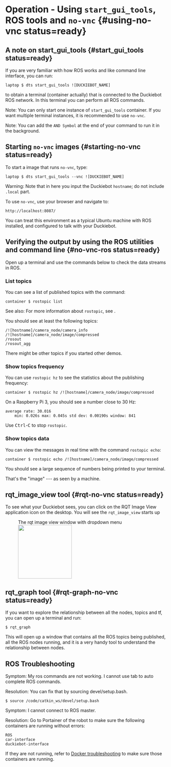 # Operation - Using `start_gui_tools`, ROS tools and `no-vnc` {#using-no-vnc status=ready}

## A note on start_gui_tools {#start_gui_tools status=ready}

If you are very familiar with how ROS works and like command line interface, you can run:

    laptop $ dts start_gui_tools ![DUCKIEBOT_NAME]

to obtain a terminal (container actually) that is connected to the Duckiebot ROS network. In this terminal you can perform all ROS commands.

Note: You can only start one instance of `start_gui_tools` container. If you want multiple terminal instances, it is recommended to use `no-vnc`.

Note: You can add the `AND Symbol` at the end of your command to run it in the background.

## Starting `no-vnc` images {#starting-no-vnc status=ready}

To start a image that runs `no-vnc`, type:

    laptop $ dts start_gui_tools --vnc ![DUCKIEBOT_NAME]

Warning: Note that in here you input the Duckiebot `hostname`; do not include `.local` part.

To use `no-vnc`, use your browser and navigate to:

    http://localhost:8087/

You can treat this environment as a typical Ubuntu machine with ROS installed, and configured to talk with your Duckiebot.

## Verifying the output by using the ROS utilities and command line {#no-vnc-ros status=ready}

Open up a terminal and use the commands below to check the data streams in ROS.

### List topics

You can see a list of published topics with the command:

    container $ rostopic list

See also: For more information about `rostopic`, see [](+software_reference#rostopic).

You should see at least the following topics:

    /![hostname]/camera_node/camera_info
    /![hostname]/camera_node/image/compressed
    /rosout
    /rosout_agg

There might be other topics if you started other demos.

### Show topics frequency

You can use `rostopic hz` to see the statistics about the publishing frequency:

    container $ rostopic hz /![hostname]/camera_node/image/compressed

On a Raspberry Pi 3, you should see a number close to 30 Hz:

    average rate: 30.016
        min: 0.026s max: 0.045s std dev: 0.00190s window: 841

Use <kbd>Ctrl</kbd>-<kbd>C</kbd> to stop `rostopic`.

### Show topics data

You can view the messages in real time with the command `rostopic echo`:

    container $ rostopic echo /![hostname]/camera_node/image/compressed

You should see a large sequence of numbers being printed to your terminal.

That's the "image" --- as seen by a machine.

## rqt_image_view tool {#rqt-no-vnc status=ready}

To see what your Duckiebot sees, you can click on the RQT Image View application icon on the desktop. You will see the `rqt_image_view` starts up

<figure>
    <figcaption>The rqt image view window with dropdown menu</figcaption>
    <img style='width:12em' src="rqt_image_view.png"/>
</figure>

## rqt_graph tool {#rqt-graph-no-vnc status=ready}

If you want to explore the relationship between all the nodes, topics and tf, you can open up a terminal and run:

    $ rqt_graph

This will open up a window that contains all the ROS topics being published, all the ROS nodes running, and it is a very handy tool to understand the relationship between nodes.

## ROS Troubleshooting

Symptom: My ros commands are not working. I cannot use tab to auto complete ROS commands.

Resolution: You can fix that by sourcing devel/setup.bash.

    $ source /code/catkin_ws/devel/setup.bash

Symptom: I cannot connect to ROS master.

Resolution: Go to Portainer of the robot to make sure the following containers are running without errors:


    ROS
    car-interface
    duckiebot-interface

If they are not running, refer to [Docker troubleshooting](#setup-troubleshooting-docker) to make sure those containers are running.
